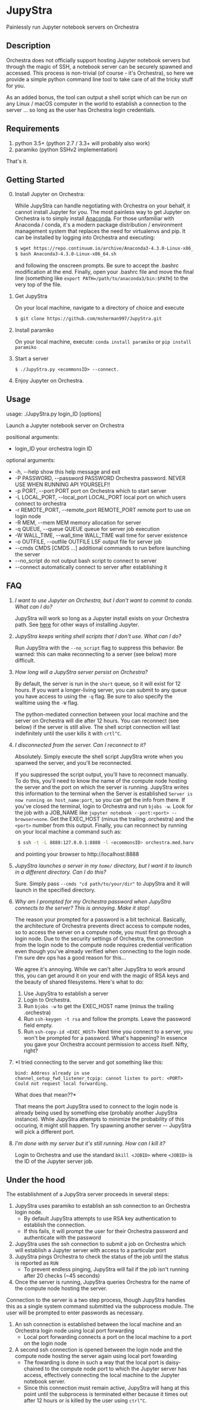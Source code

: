 # JupyStra
Painlessly run Jupyter notebook servers on Orchestra

## Description
Orchestra does not officially support hosting Jupyter notebook servers but through
the magic of SSH, a notebook server can be securely spawned and accessed.
This process is non-trivial (of course - it's Orchestra), so here we provide a simple python command line tool to
take care of all the tricky stuff for you.

As an added bonus, the tool can output a shell script which can be run on any Linux / macOS
computer in the world to establish a connection to the server ... so long as the user has
Orchestra login credentials.

## Requirements
1. python 3.5+ (python 2.7 / 3.3+ will probably also work) 
2. paramiko (python SSHv2 implementation)

That's it.

## Getting Started
0. Install Jupyter on Orchestra:

   While JupyStra can handle negotiating with Orchestra on your behalf, it cannot install Jupyter for you.
   The most painless way to get Jupyter on Orchestra is to simply install [Anaconda](https://www.continuum.io/downloads).
   For those unfamiliar with Anaconda / conda, it's a modern package distribution / environment management system that 
   replaces the need for virtualenvs and pip. It can be installed by logging into Orchestra and executing:
   ```bash
   $ wget https://repo.continuum.io/archive/Anaconda3-4.3.0-Linux-x86_64.sh
   $ bash Anaconda3-4.3.0-Linux-x86_64.sh
   ```
   and following the onscreen prompts. Be sure to accept the .bashrc modification at the end. Finally, open your .bashrc file
   and move the final line (something like `export PATH=/path/to/anaconda3/bin:$PATH`) to the very top of the file.

1. Get JupyStra

   On your local machine, navigate to a directory of choice and execute
   ```bash
   $ git clone https://github.com/msherman997/JupyStra.git
   ```

2. Install paramiko

   On your local machine, execute: `conda install paramiko` or `pip install paramiko`

3. Start a server
 
   ```
   $ ./JupyStra.py <ecommonsID> --connect.
   ```

4. Enjoy Jupyter on Orchestra.

## Usage
usage: ./JupyStra.py login_ID [options]

Launch a Jupyter notebook server on Orchestra

positional arguments:
  + login_ID              your orchestra login ID

optional arguments:
  + -h, --help            show this help message and exit
  + -P PASSWORD, --password PASSWORD
                        Orchestra password. NEVER USE WHEN RUNNING API
                        YOURSELF!!
  + -p PORT, --port PORT  port on Orchestra which to start server
  + -L LOCAL_PORT, --local_port LOCAL_PORT
                        local port on which users connect to orchestra
  + -r REMOTE_PORT, --remote_port REMOTE_PORT
                        remote port to use on login node
  + -R MEM, --mem MEM     memory allocation for server
  + -q QUEUE, --queue QUEUE
                        queue for server job execution
  + -W WALL_TIME, --wall_time WALL_TIME
                        wall time for server existence
  + -o OUTFILE, --outfile OUTFILE
                        LSF output file for server job
  + --cmds CMDS [CMDS ...]
                        additional commands to run before launching the server
  + --no_script           do not output bash script to connect to server
  + --connect             automatically connect to server after establishing it

## FAQ

1. *I want to use Jupyter on Orchestra, but I don't want to commit to conda. What can I do?*

   JupyStra will work so long as a Jupyter install exists on your Orchestra path. See [here](http://jupyter.readthedocs.io/en/latest/install.html)
   for other ways of installing Jupyter.

2. *JupyStra keeps writing shell scripts that I don't use. What can I do?*

   Run JupyStra with the `--no_script` flag to suppress this behavior. Be warned: this can make reconnecting to a server (see below) more difficult.

3. *How long will a JupyStra server persist on Orchestra?*

   By default, the server is run in the `short` queue, so it will exist for 12 hours. If you want a longer-living server, you can submit to any queue you have
   access to using the `-q` flag. Be sure to also specify the walltime using the `-W` flag.

   The python-mediated connection between your local machine and the server on Orchestra will die after 12 hours. You can reconnect (see below) if the server is still alive.
   The shell script connection will last indefinitely until the user kills it with `crtl^C`.

4. *I disconnected from the server. Can I reconnect to it?*

   Absolutely. Simply execute the shell script JupyStra wrote when you spanwed the server, and you'll be reconnected. 

   If you suppressed the script output, you'll have to reconnect manually. To do this, you'll need to know the name of the compute node hosting the server and the port on which
   the server is running. JupyStra writes this information to the terminal when the Server is established `Server is now running on host_name:port`,
   so you can get the info from there. If you've closed the terminal, login to Orchestra and run `bjobs -w`. Look for the job with a JOB_NAME like
   `jupyter notebook --port:<port> --browser=none`. Get the EXEC_HOST (minus the trailing .orchestra) and the `<port>` number from this output.
   Finally, you can reconnect by running on your local machine a command such as:
   ```bash
    $ ssh -t -L 8888:127.0.0.1:8888 -l <ecommonsID> orchestra.med.harvard.edu "ssh -N -L 8888:127.0.0.1:<port> <exec_host>"
   ``` 
    and pointing your browser to http://localhost:8888

5. *JupyStra launches a server in my `home/` directory, but I want it to launch in a different directory. Can I do this?*

   Sure. Simply pass `--cmds "cd path/to/your/dir"` to JupyStra and it will launch in the specified directory.

6. *Why am I prompted for my Orchestra password when JupyStra connects to the server? This is annoying. Make it stop!*

   The reason your prompted for a password is a bit technical. Basically, the architecture of Orchestra prevents direct access to compute nodes,
   so to access the server on a compute node, you must first go through a login node. Due to the security settings of Orchestra, the
   connection from the login node to the compute node requires credential verification even though you've already verified when connecting
   to the login node. I'm sure dev ops has a good reason for this...

   We agree it's annoying. While we can't alter JupyStra to work around this, you can get around it on your end with the magic of RSA keys and the beauty of shared filesystems.
   Here's what to do:
   1. Use JupyStra to establish a server
   2. Login to Orchestra.
   3. Run `bjobs -w` to get the EXEC_HOST name (minus the trailing .orchestra)
   4. Run `ssh-keygen -t rsa` and follow the prompts. Leave the password field empty.
   5. Run `ssh-copy-id <EXEC_HOST>`
   Next time you connect to a server, you won't be prompted for a password. What's happening? In essence you gave your Orchestra account permission to access itself. Nifty, right?

7. *I tried connecting to the server and got something like this:
   ```
   bind: Address already in use
   channel_setup_fwd_listener_tcpip: cannot listen to port: <PORT>
   Could not request local forwarding.
   ```
   What does that mean??*

   That means the port JupyStra used to connect to the login node is already being used by something else (probably another JupyStra instance).
   While JupyStra attempts to minimize the probability of this occuring, it might still happen. Try spawning another server -- JupyStra will pick a different port.

8. *I'm done with my server but it's still running. How can I kill it?*

   Login to Orchestra and use the standard `bkill <JOBID>` where `<JOBID>` is the ID of the Jupyter server job.

## Under the hood
The establishment of a JupyStra server proceeds in several steps:

1. JupyStra uses paramiko to establish an ssh connection to an Orchestra login node.
    + By default JupyStra attempts to use RSA key authentication to establish the connection.
    + If this fails, it will prompt the user for their Orchestra password and authenticate with the password
2. JupyStra uses the ssh connection to submit a job on Orchestra which will establish a Jupyter server with access to a particular port
3. JupyStra pings Orchestra to check the status of the job until the status is reported as `RUN`
    + To prevent endless pinging, JupyStra will fail if the job isn't running after 20 checks (~45 seconds)
4. Once the server is running, JupyStra queries Orchestra for the name of the compute node hosting the server.

Connection to the server is a two step process, though JupyStra handles this as a single system command submitted via the subprocess module.
The user will be prompted to enter passwords as necessary.

1. An ssh connection is established between the local machine and an Orchestra login node using local port forwarding
    + Local port forwarding connects a port on the local machine to a port on the login node
2. A second ssh connection is opened between the login node and the compute node hosting the server again using local port fowarding
    + The fowarding is done in such a way that the local port is daisy-chained to the compute node port to which the Jupyter server has access, 
      effectively connecting the local machine to the Jupyter notebook server.
    + Since this connection must remain active, JupyStra will hang at this point until the subprocess is terminated either because it times out
      after 12 hours or is killed by the user using `ctrl^C`.
